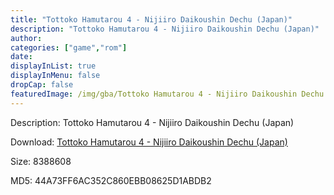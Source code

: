 ```yaml
---
title: "Tottoko Hamutarou 4 - Nijiiro Daikoushin Dechu (Japan)"
description: "Tottoko Hamutarou 4 - Nijiiro Daikoushin Dechu (Japan)"
author: 
categories: ["game","rom"]
date: 
displayInList: true
displayInMenu: false
dropCap: false
featuredImage: /img/gba/Tottoko Hamutarou 4 - Nijiiro Daikoushin Dechu [Japan].jpg
---
```


Description: Tottoko Hamutarou 4 - Nijiiro Daikoushin Dechu (Japan)

Download: <a style="text-decoration:underline;" href="https://mega.nz/#!aLoGnYIB!O_LqEDRkRKDvWqbBfjeNnZUN0BtAKIfGaxizVlmcSWA" target = "_blank" rel = "nofollow" > Tottoko Hamutarou 4 - Nijiiro Daikoushin Dechu (Japan)</a>

Size: 8388608

MD5: 44A73FF6AC352C860EBB08625D1ABDB2

